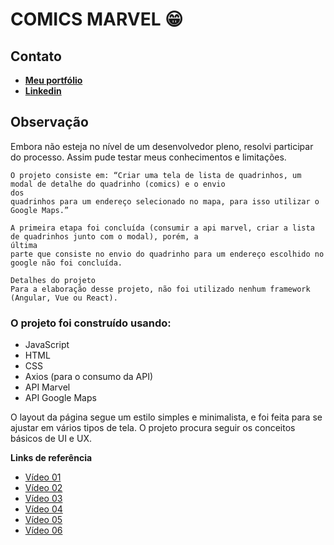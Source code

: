 <h1>COMICS MARVEL 😁</h1>

<h2>Contato</h2>
<ul>
    <li><strong><a href="https://anderson.vercel.app/" target="_blank">Meu portfólio</a></strong></li>
    <li><strong><a href="https://www.linkedin.com/in/andersonsilva7/" target="_blank">Linkedin</a></strong></li>
</ul>

<h2>Observação</h2>
<p>
    Embora não esteja no nível de um desenvolvedor pleno, resolvi participar do processo. Assim pude testar meus
    conhecimentos e limitações.

    O projeto consiste em: “Criar uma tela de lista de quadrinhos, um modal de detalhe do quadrinho (comics) e o envio
    dos
    quadrinhos para um endereço selecionado no mapa, para isso utilizar o Google Maps.”

    A primeira etapa foi concluída (consumir a api marvel, criar a lista de quadrinhos junto com o modal), porém, a
    última
    parte que consiste no envio do quadrinho para um endereço escolhido no google não foi concluída.
  
    Detalhes do projeto
    Para a elaboração desse projeto, não foi utilizado nenhum framework (Angular, Vue ou React).
</p>

<h3>O projeto foi construído usando:</h3>
<ul>
    <li>JavaScript</li>
    <li>HTML</li>
    <li>CSS</li>
    <li>Axios (para o consumo da API)</li>
    <li>API Marvel</li>
    <li>API Google Maps</li>
</ul>

<p>
    O layout da página segue um estilo simples e minimalista, e foi feita para se ajustar em vários tipos de tela.
    O projeto procura seguir os conceitos básicos de UI e UX.
</p>

<strong>
    <p>Links de referência</p>
</strong>
<ul>
    <li><a href="https://www.youtube.com/watch?v=hg66uftLsTQ" target="_blank">Vídeo 01</a></li>
    <li><a href="https://www.youtube.com/watch?v=kHjnnEBVgw4" target="_blank">Vídeo 02</a></li>
    <li><a href="https://www.youtube.com/watch?v=jlqgqSFIKPU" target="_blank">Vídeo 03</a></li>
    <li><a href="https://www.youtube.com/watch?v=HgayBu0FSjA&list=PLfeu5i2CGb0sDdiR_RpWbH-758luP3_fj&index=2" target="_blank">Vídeo 04</a></li>
    <li><a href="https://www.youtube.com/watch?v=xZhRP4_o6z4">Vídeo 05</a></li>
    <li><a href="https://developer.mozilla.org/pt-BR/">Vídeo 06</a></li>
</ul>
